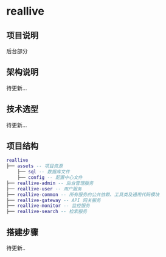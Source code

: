 # reallive

## 项目说明

后台部分

## 架构说明

待更新...

## 技术选型

待更新...

## 项目结构

```lua
reallive
├── assets -- 项目资源
    ├── sql -- 数据库文件
    ├── config -- 配置中心文件
├── reallive-admin -- 后台管理服务
├── reallive-user -- 用户服务
├── reallive-common -- 所有服务的公共依赖、工具类及通用代码模块
├── reallive-gateway -- API 网关服务
├── reallive-monitor -- 监控服务
├── reallive-search -- 检索服务
```

## 搭建步骤

待更新..
